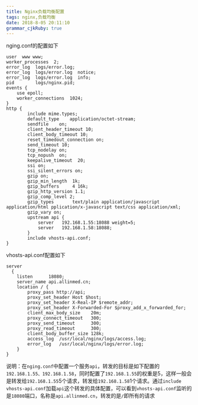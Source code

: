 ```yaml
---
title: Nginx负载均衡配置 
tags: nginx,负载均衡
date: 2018-8-05 20:11:10
grammar_cjkRuby: true
---
```

nging.conf的配置如下
``` shell
user  www www;
worker_processes  2;
error_log  logs/error.log;
error_log  logs/error.log  notice;
error_log  logs/error.log  info;
pid        logs/nginx.pid;
events {
    use epoll;
    worker_connections  1024;
}
http {
    	include	mime.types;
    	default_type	application/octet-stream;
   		sendfile	on;
		client_header_timeout 10;
        client_body_timeout 10;
        reset_timedout_connection on;
        send_timeout 10;
        tcp_nodelay on;
    	tcp_nopush  on;
    	keepalive_timeout  20;
		ssi on;
        ssi_silent_errors on;
		gzip on;
        gzip_min_length  1k;
        gzip_buffers     4 16k;
        gzip_http_version 1.1;
        gzip_comp_level 2;
        gzip_types       text/plain application/javascript application/html pplication/x-javascript text/css application/xml;
        gzip_vary on;
		upstream api {   
    		server   192.168.1.55:18088 weight=5;
    		server   192.168.1.58:18088;
		}   
      	include vhosts-api.conf;
}
```
vhosts-api.conf配置如下

``` shell
server
  {
    listen      18080;
    server_name api.allinmed.cn;
    location / {
        proxy_pass http://api;
        proxy_set_header Host $host;
        proxy_set_header X-Real-IP $remote_addr;
        proxy_set_header X-Forwarded-For $proxy_add_x_forwarded_for;
        client_max_body_size    20m;
        proxy_connect_timeout   300;
        proxy_send_timeout      300;
        proxy_read_timeout      300;
        client_body_buffer_size 128k;
		access_log  /usr/local/nginx/logs/access.log;
		error_log   /usr/local/nginx/logs/error.log;
	}
}
```
说明：在`nging.conf`中配置一个服务`api`，转发的目标是如下配置的`192.168.1.55、192.168.1.58`，同时配置了`192.168.1.55`的权重是5，这样一般会是转发给`192.168.1.55`5个请求，转发给`192.168.1.58`1个请求。通过`include vhosts-api.conf`加载`api`这个转发的具体配置，可以看到`vhosts-api.conf`监听的是`18080`端口，名称是`api.allinmed.cn`，转发的是`/`即所有的请求